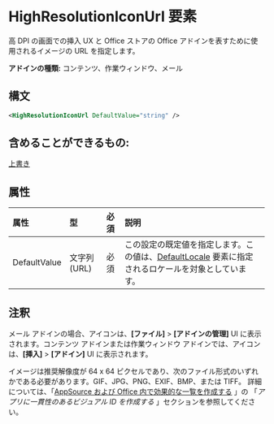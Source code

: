 # <a name="highresolutioniconurl-element"></a>HighResolutionIconUrl 要素

高 DPI の画面での挿入 UX と Office ストアの Office アドインを表すために使用されるイメージの URL を指定します。

**アドインの種類:** コンテンツ、作業ウィンドウ、メール

## <a name="syntax"></a>構文

```XML
<HighResolutionIconUrl DefaultValue="string" />
```

## <a name="can-contain"></a>含めることができるもの:

[上書き](override.md)

## <a name="attributes"></a>属性

|**属性**|**型**|**必須**|**説明**|
|:-----|:-----|:-----|:-----|
|DefaultValue|文字列 (URL)|必須|この設定の既定値を指定します。この値は、[DefaultLocale](defaultlocale.md) 要素に指定されるロケールを対象としています。|

## <a name="remarks"></a>注釈

メール アドインの場合、アイコンは、**[ファイル]**  >  **[アドインの管理]** UI に表示されます。コンテンツ アドインまたは作業ウィンドウ アドインでは、アイコンは、**[挿入]**  >  **[アドイン]** UI に表示されます。

イメージは推奨解像度が 64 x 64 ピクセルであり、次のファイル形式のいずれかである必要があります。GIF、JPG、PNG、EXIF、BMP、または TIFF。 詳細については、「[AppSource および Office 内で効果的な一覧を作成する](https://docs.microsoft.com/office/dev/store/create-effective-office-store-listings) 」の 「_アプリに一貫性のあるビジュアル ID を作成する_ 」セクションを参照してください。
